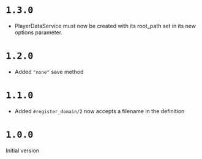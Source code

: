 # `1.3.0`

* PlayerDataService must now be created with its root_path set in its new options parameter.

# `1.2.0`

* Added `"none"` save method

# `1.1.0`

* Added `#register_domain/2` now accepts a filename in the definition

# `1.0.0`

Initial version
